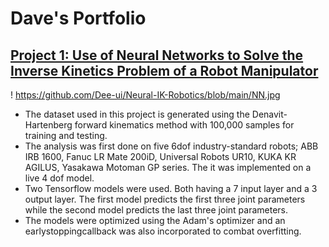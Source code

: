 # Dave's Portfolio

## [Project 1: Use of Neural Networks to Solve the Inverse Kinetics Problem of a Robot Manipulator](https://github.com/Dee-ui/Neural-IK-Robotics)
! https://github.com/Dee-ui/Neural-IK-Robotics/blob/main/NN.jpg
- The dataset used in this project is generated using the Denavit-Hartenberg forward kinematics method with 100,000 samples for training and testing.
- The analysis was first done on five 6dof industry-standard robots; ABB IRB 1600, Fanuc LR Mate 200iD, Universal Robots UR10, KUKA KR AGILUS, Yasakawa Motoman GP series. The it was implemented on a live 4 dof model.
- Two Tensorflow models were used. Both having a 7 input layer and a 3 output layer. The first model predicts the first three joint parameters while the second model predicts the last three joint parameters.
- The models were optimized using the Adam's optimizer and an earlystoppingcallback was also incorporated to combat overfitting.
